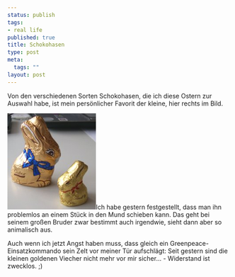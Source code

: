 ```yaml
--- 
status: publish
tags: 
- real life
published: true
title: Schokohasen
type: post
meta: 
  tags: ""
layout: post
---
```

Von den verschiedenen Sorten Schokohasen, die ich diese Ostern zur Auswahl habe, ist mein persönlicher Favorit der kleine, hier rechts im Bild.

<img src='/media/wp/050328osterhasen.jpg' alt='Schoko-Osterhasen' class="alignleft border" />Ich habe gestern festgestellt, dass man ihn problemlos an einem Stück in den Mund schieben kann. Das geht bei seinem großen Bruder zwar bestimmt auch irgendwie, sieht dann aber so animalisch aus.

Auch wenn ich jetzt Angst haben muss, dass gleich ein Greenpeace-Einsatzkommando sein Zelt vor meiner Tür aufschlägt: Seit gestern sind die kleinen goldenen Viecher nicht mehr vor mir sicher... - Widerstand ist zwecklos. ;)
